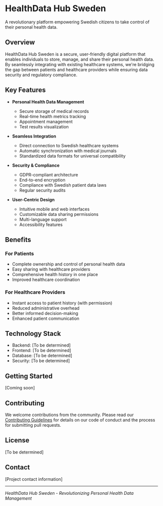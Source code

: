 # HealthData Hub Sweden

A revolutionary platform empowering Swedish citizens to take control of their personal health data.

## Overview

HealthData Hub Sweden is a secure, user-friendly digital platform that enables individuals to store, manage, and share their personal health data. By seamlessly integrating with existing healthcare systems, we're bridging the gap between patients and healthcare providers while ensuring data security and regulatory compliance.

## Key Features

- **Personal Health Data Management**
  - Secure storage of medical records
  - Real-time health metrics tracking
  - Appointment management
  - Test results visualization

- **Seamless Integration**
  - Direct connection to Swedish healthcare systems
  - Automatic synchronization with medical journals
  - Standardized data formats for universal compatibility

- **Security & Compliance**
  - GDPR-compliant architecture
  - End-to-end encryption
  - Compliance with Swedish patient data laws
  - Regular security audits

- **User-Centric Design**
  - Intuitive mobile and web interfaces
  - Customizable data sharing permissions
  - Multi-language support
  - Accessibility features

## Benefits

### For Patients
- Complete ownership and control of personal health data
- Easy sharing with healthcare providers
- Comprehensive health history in one place
- Improved healthcare coordination

### For Healthcare Providers
- Instant access to patient history (with permission)
- Reduced administrative overhead
- Better informed decision-making
- Enhanced patient communication

## Technology Stack

- Backend: [To be determined]
- Frontend: [To be determined]
- Database: [To be determined]
- Security: [To be determined]

## Getting Started

[Coming soon]

## Contributing

We welcome contributions from the community. Please read our [Contributing Guidelines](CONTRIBUTING.md) for details on our code of conduct and the process for submitting pull requests.

## License

[To be determined]

## Contact

[Project contact information]

---

*HealthData Hub Sweden - Revolutionizing Personal Health Data Management*
